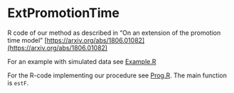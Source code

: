 # ExtPromotionTime
R code of our method as described in “On an extension of the promotion time model” [https://arxiv.org/abs/1806.01082](https://arxiv.org/abs/1806.01082)

For an example with simulated data see  [Example.R](Example.R)

For the R-code implementing our procedure see  [Prog.R](Prog.R). The main function is `estF`.


